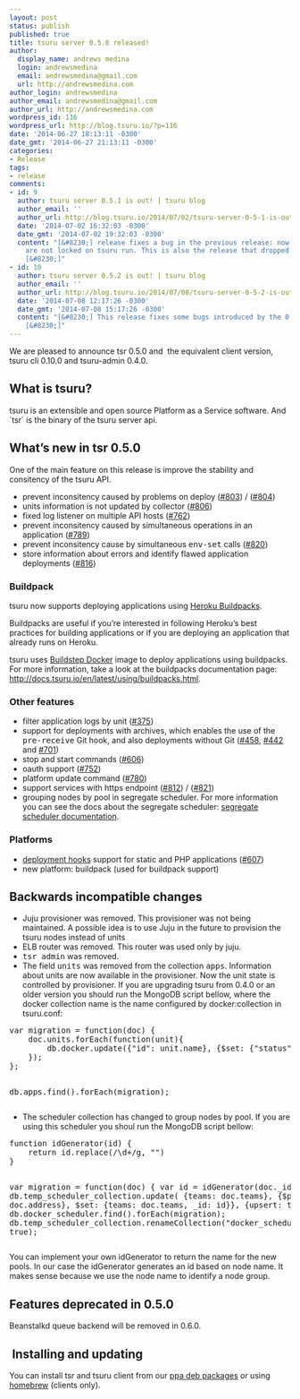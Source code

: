 ```yaml
---
layout: post
status: publish
published: true
title: tsuru server 0.5.0 released!
author:
  display_name: andrews medina
  login: andrewsmedina
  email: andrewsmedina@gmail.com
  url: http://andrewsmedina.com
author_login: andrewsmedina
author_email: andrewsmedina@gmail.com
author_url: http://andrewsmedina.com
wordpress_id: 116
wordpress_url: http://blog.tsuru.io/?p=116
date: '2014-06-27 18:13:11 -0300'
date_gmt: '2014-06-27 21:13:11 -0300'
categories:
- Release
tags:
- release
comments:
- id: 9
  author: tsuru server 0.5.1 is out! | tsuru blog
  author_email: ''
  author_url: http://blog.tsuru.io/2014/07/02/tsuru-server-0-5-1-is-out/
  date: '2014-07-02 16:32:03 -0300'
  date_gmt: '2014-07-02 19:32:03 -0300'
  content: "[&#8230;] release fixes a bug in the previous release: now applications
    are not locked on tsuru run. This is also the release that dropped collector and
    [&#8230;]"
- id: 10
  author: tsuru server 0.5.2 is out! | tsuru blog
  author_email: ''
  author_url: http://blog.tsuru.io/2014/07/08/tsuru-server-0-5-2-is-out/
  date: '2014-07-08 12:17:26 -0300'
  date_gmt: '2014-07-08 15:17:26 -0300'
  content: "[&#8230;] This release fixes some bugs introduced by the 0.5 release:
    [&#8230;]"
---
```

<p>We are pleased to announce tsr 0.5.0 and  the equivalent client version, tsuru cli 0.10.0 and tsuru-admin 0.4.0.</p>
<h2>What is tsuru?</h2>
<p>tsuru is an extensible and open source Platform as a Service software. And `tsr` is the binary of the tsuru server api.</p>
<h2>What’s new in tsr 0.5.0</h2>
<p>One of the main feature on this release is improve the stability and consitency of the tsuru API.</p>
<ul>
<li>prevent inconsitency caused by problems on deploy (<a href="https://github.com/tsuru/tsuru/issues/803">#803</a>) / (<a href="https://github.com/tsuru/tsuru/issues/804">#804</a>)</li>
<li>units information is not updated by collector (<a href="https://github.com/tsuru/tsuru/issues/806">#806</a>)</li>
<li>fixed log listener on multiple API hosts (<a href="https://github.com/tsuru/tsuru/issues/762">#762</a>)</li>
<li>prevent inconsitency caused by simultaneous operations in an application (<a href="https://github.com/tsuru/tsuru/issues/789">#789</a>)</li>
<li>prevent inconsitency cause by simultaneous <tt>env-set</tt> calls (<a href="https://github.com/tsuru/tsuru/issues/820">#820</a>)</li>
<li>store information about errors and identify flawed application deployments (<a href="https://github.com/tsuru/tsuru/issues/816">#816</a>)</li>
</ul>
<h3>Buildpack</h3>
<p>tsuru now supports deploying applications using <a href="https://devcenter.heroku.com/articles/buildpacks">Heroku Buildpacks</a>.</p>
<p>Buildpacks are useful if you’re interested in following Heroku’s best practices for building applications or if you are deploying an application that already runs on Heroku.</p>
<p>tsuru uses <a href="https://github.com/progrium/buildstep">Buildstep Docker</a> image to deploy applications using buildpacks. For more information, take a look at the buildpacks documentation page: <a href="http://docs.tsuru.io/en/latest/using/buildpacks.html">http://docs.tsuru.io/en/latest/using/buildpacks.html</a>.</p>
<h3><a href="https://github.com/tsuru/tsuru/blob/master/docs/releases/tsr/0.5.0.rst#other-features" name="user-content-other-features"></a>Other features</h3>
<ul>
<li>filter application logs by unit (<a href="https://github.com/tsuru/tsuru/issues/375">#375</a>)</li>
<li>support for deployments with archives, which enables the use of the <tt>pre-receive</tt> Git hook, and also deployments without Git (<a href="https://github.com/tsuru/tsuru/issues/458">#458</a>, <a href="https://github.com/tsuru/tsuru/issues/442">#442</a> and <a href="https://github.com/tsuru/tsuru/issues/701">#701</a>)</li>
<li>stop and start commands (<a href="https://github.com/tsuru/tsuru/issues/606">#606</a>)</li>
<li>oauth support (<a href="https://github.com/tsuru/tsuru/issues/752">#752</a>)</li>
<li>platform update command (<a href="https://github.com/tsuru/tsuru/issues/780">#780</a>)</li>
<li>support services with https endpoint (<a href="https://github.com/tsuru/tsuru/pull/812">#812</a>) / (<a href="https://github.com/tsuru/tsuru/pull/821">#821</a>)</li>
<li>grouping nodes by pool in segregate scheduler. For more information you can see the docs about the segregate scheduler: <a href="http://docs.tsuru.io/en/0.5.0/provisioners/docker/schedulers.html">segregate scheduler documentation</a>.</li>
</ul>
<h3><a href="https://github.com/tsuru/tsuru/blob/master/docs/releases/tsr/0.5.0.rst#platforms" name="user-content-platforms"></a>Platforms</h3>
<ul>
<li><a href="http://docs.tsuru.io/en/0.4.0//apps/deploy-hooks.html">deployment hooks</a> support for static and PHP applications (<a href="https://github.com/tsuru/tsuru/issues/607">#607</a>)</li>
<li>new platform: buildpack (used for buildpack support)</li>
</ul>
<h2><a href="https://github.com/tsuru/tsuru/blob/master/docs/releases/tsr/0.5.0.rst#backwards-incompatible-changes" name="user-content-backwards-incompatible-changes"></a>Backwards incompatible changes</h2>
<ul>
<li>Juju provisioner was removed. This provisioner was not being maintained. A possible idea is to use Juju in the future to provision the tsuru nodes instead of units</li>
<li>ELB router was removed. This router was used only by juju.</li>
<li><tt>tsr admin</tt> was removed.</li>
<li>The field <tt>units</tt> was removed from the collection <tt>apps</tt>. Information about units are now available in the provisioner. Now the unit state is controlled by provisioner. If you are upgrading tsuru from 0.4.0 or an older version you should run the MongoDB script bellow, where the docker collection name is the name configured by docker:collection in tsuru.conf:</li>
</ul>
<pre>var migration = function(doc) {
    doc.units.forEach(function(unit){
        db.docker.update({"id": unit.name}, {$set: {"status": unit.state}});
    });
};

db.apps.find().forEach(migration);</pre>
<ul>
<li>The scheduler collection has changed to group nodes by pool. If you are using this scheduler you shoul run the MongoDB script bellow:</li>
</ul>
<pre>function idGenerator(id) {
    return id.replace(/\d+/g, "")
}

var migration = function(doc) {
    var id = idGenerator(doc._id);
    db.temp_scheduler_collection.update(
        {teams: doc.teams},
        {$push: {nodes: doc.address},
         $set: {teams: doc.teams, _id: id}},
        {upsert: true});
}
db.docker_scheduler.find().forEach(migration);
db.temp_scheduler_collection.renameCollection("docker_scheduler", true);</pre>
<p>You can implement your own idGenerator to return the name for the new pools. In our case the idGenerator generates an id based on node name. It makes sense because we use the node name to identify a node group.</p>
<h2><a href="https://github.com/tsuru/tsuru/blob/master/docs/releases/tsr/0.5.0.rst#features-deprecated-in-050" name="user-content-features-deprecated-in-050"></a>Features deprecated in 0.5.0</h2>
<p>Beanstalkd queue backend will be removed in 0.6.0.</p>
<div id="docker">
<div id="backwards-incompatible-changes">
<h2> Installing and updating</h2>
<p>You can install tsr and tsuru client from our <a href="http://docs.tsuru.io/en/latest/install/client.html#using-the-ppa-ubuntu-only">ppa deb packages</a> or using <a href="http://docs.tsuru.io/en/latest/install/client.html#using-homebrew-mac-os-x-only">homebrew</a> (clients only).</p>
</div>
</div>
